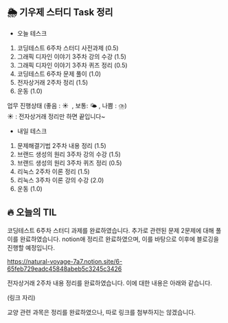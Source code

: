 ## 🌦️ 기우제 스터디 Task 정리

- 오늘 테스크

1. 코딩테스트 6주차 스터디 사전과제 (0.5)
2. 그래픽 디자인 이야기 3주차 강의 수강 (1.5)
3. 그래픽 디자인 이야기 3주차 퀴즈 정리 (0.5)
4. 코딩테스트 6주차 문제 풀이 (1.0)
5. 전자상거래 2주차 정리 (1.5)
6. 운동 (1.0)

업무 진행상태 (좋음 : ☀  , 보통: 🌤 , 나쁨 : ⛈)   
☀ : 전자상거래 정리만 하면 끝입니다~
 
- 내일 테스크

1. 문제해결기법 2주차 내용 정리 (1.5)
2. 브랜드 생성의 원리 3주차 강의 수강 (1.5)
3. 브랜드 생성의 원리 3주차 퀴즈 정리 (0.5)
4. 리눅스 2주차 이론 정리 (1.5)
5. 리눅스 3주차 이론 강의 수강 (2.0)
6. 운동 (1.0)

## 🔥 오늘의 TIL

코딩테스트 6주차 스터디 과제를 완료하였습니다. 추가로 관련된 문제 2문제에 대해 풀이를 완료하였습니다. notion애 정리르 완료하였으며, 이를 바탕으로 이후에 블로깅을 진행할 예정입니다.

https://natural-voyage-7a7.notion.site/6-65feb729eadc45848abeb5c3245c3426

전자상거래 2주차 내용 정리를 완료하였습니다. 이에 대한 내용은 아래와 같습니다.

(링크 자리)

교양 관련 과목은 정리를 완료하였으나, 따로 링크를 첨부하지는 않겠습니다.
